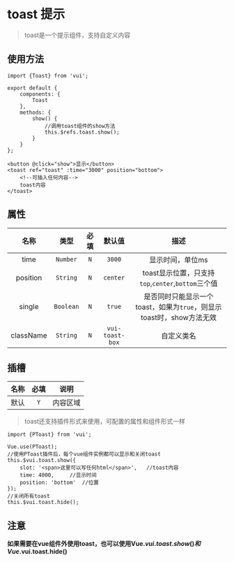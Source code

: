 # toast 提示

> toast是一个提示组件，支持自定义内容

## 使用方法

```
import {Toast} from 'vui';

export default {
    components: {
        Toast
    },
    methods: {
        show() {
            //调用toast组件的show方法
            this.$refs.toast.show();
        }
    }
};
```

```
<button @click="show">显示</button>
<toast ref="toast" :time="3000" position="bottom">
    <!--可插入任何内容-->
    toast内容
</toast>
```

## 属性

名称|类型|必填|默认值|描述
:-:|:-:|:-:|:-:|:-:
time|`Number`|`N`|`3000`|显示时间，单位ms
position|`String`|`N`|`center`|toast显示位置，只支持`top`,`center`,`bottom`三个值
single|`Boolean`|`N`|`true`|是否同时只能显示一个toast，如果为`true`，则显示toast时，show方法无效
className|`String`|`N`|`vui-toast-box`|自定义类名

## 插槽

名称|必填|说明
:-:|:-:|:-:
默认|`Y`|内容区域

> toast还支持插件形式来使用，可配置的属性和组件形式一样

```
import {PToast} from 'vui';

Vue.use(PToast);
//使用PToast插件后，每个vue组件实例都可以显示和关闭toast
this.$vui.toast.show({
    slot: '<span>这里可以写任何html</span>',   //toast内容
    time: 4000,     //显示时间
    position: 'bottom'  //位置
});
//关闭所有toast
this.$vui.toast.hide();
```

## 注意

**如果需要在vue组件外使用toast，也可以使用Vue.$vui.toast.show()和Vue.$vui.toast.hide()**
